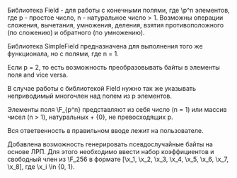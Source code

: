 Библиотека Field - для работы с конечными полями, где \p^n элементов, где p - простое число, n - натуральное число > 1. 
Возможны операции сложения, вычетания, умножения, деления, взятия противоположного (по сложению) и обратного (по умножению).  

Библиотека SimpleField предназначена для выполнения того же функционала, но с полями, где n = 1.  

Если p = 2, то есть возможность преобразовывать байты в элементы поля and vice versa.  

В случае работы с библиотекой Field нужно так же указывать неприводимый многочлен над полем из p элементов.  

Элементы поля \F_{p^n} представляют из себя число (n = 1) или массив чисел (n > 1), натуральных + {0}, не превосходящих p.  

Вся ответвенность в правильном вводе лежит на пользователе. 

Добавлена возможность генерировать псевдослучайные байты на основе ЛРП. 
Для этого необходимо ввести набор коэффициентов и свободный член из \F_256 в формате [\x_1, \x_2, \x_3, \x_4, \x_5, \x_6, \x_7, \x_8],
где \x_i \in {0, 1}.

